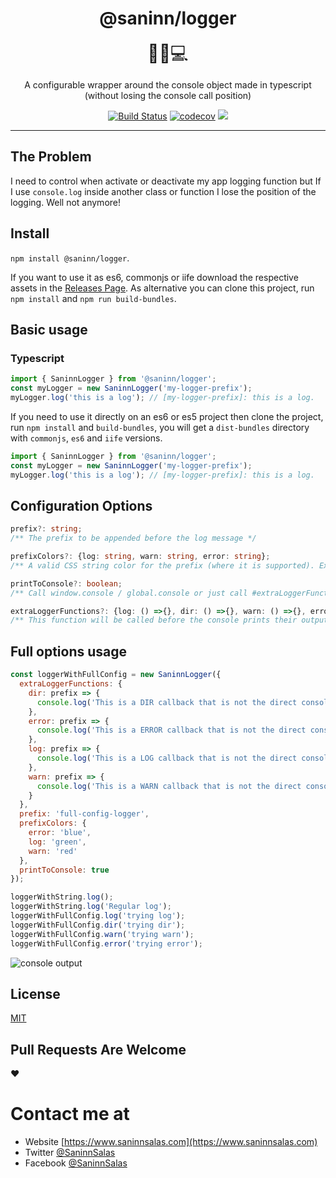 <div style="text-align: center;">
  <h1>@saninn/logger</h1>

<span style="font-size:2em">👨‍💻💻</span>

A configurable wrapper around the console object made in typescript (without losing the console call position)

<div style="text-align: center;">

[![Build Status](https://travis-ci.org/distante/saninn-logger.svg?branch=master)](https://travis-ci.org/distante/saninn-logger) [![codecov](https://codecov.io/gh/distante/saninn-logger/branch/master/graph/badge.svg)](https://codecov.io/gh/distante/saninn-logger) ![](https://img.shields.io/github/license/distante/saninn-logger.svg)

</div>
</div>

<hr />

## The Problem

I need to control when activate or deactivate my app logging function but If I use `console.log` inside another class or function I lose the position of the logging. Well not anymore!

## Install

`npm install @saninn/logger`.

If you want to use it as es6, commonjs or iife download the respective assets in the [Releases Page](https://github.com/distante/saninn-logger/releases/). As alternative you can clone this project, run `npm install` and `npm run build-bundles`.

## Basic usage

### Typescript

```ts
import { SaninnLogger } from '@saninn/logger';
const myLogger = new SaninnLogger('my-logger-prefix');
myLogger.log('this is a log'); // [my-logger-prefix]: this is a log.
```

If you need to use it directly on an es6 or es5 project then clone the project, run `npm install` and `build-bundles`, you will get a `dist-bundles` directory with `commonjs`, `es6` and `iife` versions.

```ts
import { SaninnLogger } from '@saninn/logger';
const myLogger = new SaninnLogger('my-logger-prefix');
myLogger.log('this is a log'); // [my-logger-prefix]: this is a log.
```

## Configuration Options

```ts
prefix?: string;
/** The prefix to be appended before the log message */

prefixColors?: {log: string, warn: string, error: string};
/** A valid CSS string color for the prefix (where it is supported). Examples: red | #ffbbss | rgb(255,10,2) | rgba(255,10,2,1)  */

printToConsole?: boolean;
/** Call window.console / global.console or just call #extraLoggerFunction */

extraLoggerFunctions?: {log: () =>{}, dir: () =>{}, warn: () =>{}, error: () =>{}};
/** This function will be called before the console prints their output */
```

## Full options usage

```js
const loggerWithFullConfig = new SaninnLogger({
  extraLoggerFunctions: {
    dir: prefix => {
      console.log('This is a DIR callback that is not the direct console.dir', 'thisIsTheFrefix ' + prefix);
    },
    error: prefix => {
      console.log('This is a ERROR callback that is not the direct console.error', 'thisIsTheFrefix ' + prefix);
    },
    log: prefix => {
      console.log('This is a LOG callback that is not the direct console.log', 'thisIsTheFrefix ' + prefix);
    },
    warn: prefix => {
      console.log('This is a WARN callback that is not the direct console.warn', 'thisIsTheFrefix ' + prefix);
    }
  },
  prefix: 'full-config-logger',
  prefixColors: {
    error: 'blue',
    log: 'green',
    warn: 'red'
  },
  printToConsole: true
});

loggerWithString.log();
loggerWithString.log('Regular log');
loggerWithFullConfig.log('trying log');
loggerWithFullConfig.dir('trying dir');
loggerWithFullConfig.warn('trying warn');
loggerWithFullConfig.error('trying error');
```

![console output][output]

[output]: https://i.imgur.com/6A8IT7H.png 'console output'

## License

[MIT](/LICENSE)

## Pull Requests Are Welcome

❤

# Contact me at

- Website [https://www.saninnsalas.com](https://www.saninnsalas.com)
- Twitter [@SaninnSalas](https://twitter.com/saninnsalas)
- Facebook [@SaninnSalas](https://www.facebook.com/SaninnSD/)
